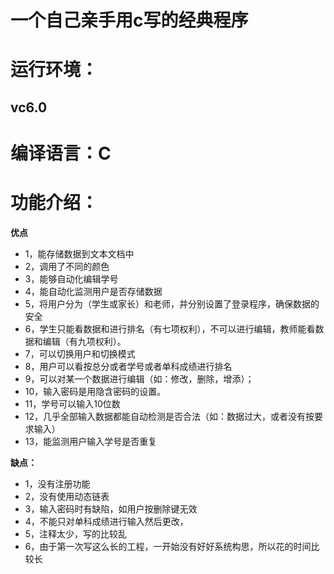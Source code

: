 # 一个自己亲手用c写的经典程序
# 运行环境：
## vc6.0
# 编译语言：C
# 功能介绍：
**优点**
* 1，能存储数据到文本文档中
* 2，调用了不同的颜色
* 3，能够自动化编辑学号
* 4，能自动化监测用户是否存储数据
* 5，将用户分为（学生或家长）和老师，并分别设置了登录程序，确保数据的安全
* 6，学生只能看数据和进行排名（有七项权利），不可以进行编辑，教师能看数据和编辑（有九项权利）。
* 7，可以切换用户和切换模式
* 8，用户可以看按总分或者学号或者单科成绩进行排名
* 9，可以对某一个数据进行编辑（如：修改，删除，增添）；
* 10，输入密码是用隐含密码的设置。
* 11，学号可以输入10位数
* 12，几乎全部输入数据都能自动检测是否合法（如：数据过大，或者没有按要求输入）
* 13，能监测用户输入学号是否重复




**缺点：**
* 1，没有注册功能
* 2，没有使用动态链表
* 3，输入密码时有缺陷，如用户按删除键无效
* 4，不能只对单科成绩进行输入然后更改，
* 5，注释太少，写的比较乱
* 6，由于第一次写这么长的工程，一开始没有好好系统构思，所以花的时间比较长


